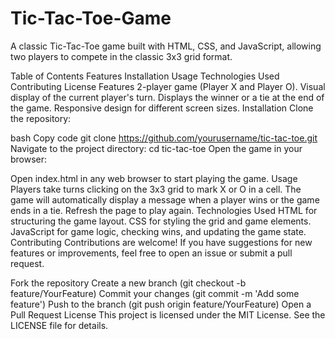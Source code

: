 # Tic-Tac-Toe-Game
A classic Tic-Tac-Toe game built with HTML, CSS, and JavaScript, allowing two players to compete in the classic 3x3 grid format.

Table of Contents
Features
Installation
Usage
Technologies Used
Contributing
License
Features
2-player game (Player X and Player O).
Visual display of the current player's turn.
Displays the winner or a tie at the end of the game.
Responsive design for different screen sizes.
Installation
Clone the repository:

bash
Copy code
git clone https://github.com/yourusername/tic-tac-toe.git
Navigate to the project directory:
cd tic-tac-toe
Open the game in your browser:

Open index.html in any web browser to start playing the game.
Usage
Players take turns clicking on the 3x3 grid to mark X or O in a cell.
The game will automatically display a message when a player wins or the game ends in a tie.
Refresh the page to play again.
Technologies Used
HTML for structuring the game layout.
CSS for styling the grid and game elements.
JavaScript for game logic, checking wins, and updating the game state.
Contributing
Contributions are welcome! If you have suggestions for new features or improvements, feel free to open an issue or submit a pull request.

Fork the repository
Create a new branch (git checkout -b feature/YourFeature)
Commit your changes (git commit -m 'Add some feature')
Push to the branch (git push origin feature/YourFeature)
Open a Pull Request
License
This project is licensed under the MIT License. See the LICENSE file for details.

